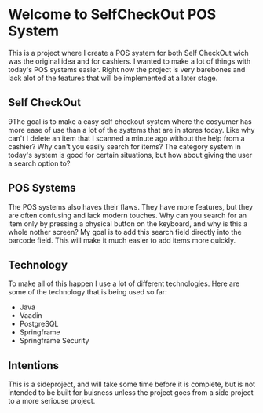 # Welcome to SelfCheckOut POS System
This is a project where I create a POS system for both Self CheckOut wich was the original idea and for cashiers. I wanted to make a lot of things with today's POS systems easier. Right now the project is very barebones and lack alot of the features that will be implemented at a later stage.

## Self CheckOut

9The goal is to make a easy self checkout system where the cosyumer has more ease of use than a lot of the systems that are in stores today. Like why can't I delete an item that I scanned a minute ago without the help from a cashier? Why can't you easily search for items? The category system in today's system is good for certain situations, but how about giving the user a search option to?

## POS Systems

The POS systems also haves their flaws. They have more features, but they are often confusing and lack modern touches. Why can you search for an item only by pressing a physical button on the keyboard, and why is this a whole nother screen? My goal is to add this search field directly into the barcode field. This will make it much easier to add items more quickly.

## Technology

To make all of this happen I use a lot of different technologies. Here are some of the technology that is being used so far:
- Java
- Vaadin
- PostgreSQL
- Springframe
- Springframe Security

## Intentions
This is a sideproject, and will take some time before it is complete, but is not intended to be built for buisness unless the project goes from a side project to a more seriouse project.

